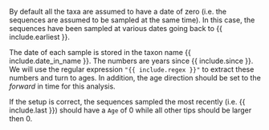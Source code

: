 
By default all the taxa are assumed to have a date of zero 
(i.e. the sequences are assumed to be sampled at the same time). 
In this case, the sequences have been sampled at various dates going back to {{ include.earliest }}. 

The date of each sample is stored in the taxon name {{ include.date_in_name }}. 
The numbers are years since {{ include.since }}.
We will use the regular expression `"{{ include.regex }}"` to extract these numbers and turn to ages. 
In addition, the age direction should be set to the _forward_ in time for this analysis. 

If the setup is correct, the sequences sampled the most recently (i.e. {{ include.last }}) 
should have a `Age` of 0 while all other tips should be larger then 0.
